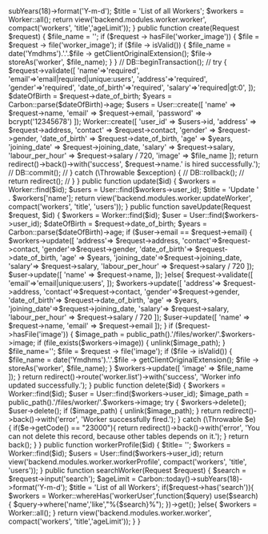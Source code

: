 <?php

namespace App\Http\Controllers\backend;

use Carbon\Carbon;
use App\Http\Controllers\Controller;
use App\Models\User;
use App\Models\Worker;
use Illuminate\Http\Request;
use Illuminate\Support\Facades\DB;

class WorkerController extends Controller
{
    public function list()
    {
        $ageLimit = Carbon::today()->subYears(18)->format('Y-m-d');
        $title = 'List of all Workers';
        $workers = Worker::all();
        return view('backend.modules.worker.worker', compact('workers', 'title','ageLimit'));
    }

    public function create(Request $request)
    {
        $file_name = '';
        if ($request -> hasFile('worker_image')) {
            $file = $request -> file('worker_image');
            if ($file -> isValid()) {
                $file_name = date('Ymdhms').'.'.$file -> getClientOriginalExtension();
                $file-> storeAs('worker', $file_name);
            }
        }



        // DB::beginTransaction();
        // try {

        $request->validate([
            'name'=>'required',
            'email'=>'email|required|unique:users',
            'address'=>'required',
            'gender'=>'required',
            'date_of_birth'=>'required',
            'salary'=>'required|gt:0',
        ]);

        $dateOfBirth = $request->date_of_birth;
        $years = Carbon::parse($dateOfBirth)->age;

        $users = User::create([
                'name' => $request->name,
                'email' => $request->email,
                'password' => bcrypt('12345678')
            ]);

        Worker::create([
                'user_id' => $users->id,
                'address' => $request->address,
                'contact' => $request->contact,
                'gender' => $request->gender,
                'date_of_birth' => $request->date_of_birth,
                'age' => $years,
                'joining_date' => $request->joining_date,
                'salary' => $request->salary,
                'labour_per_hour' => $request->salary / 720,
                'image' => $file_name
            ]);
        return redirect()->back()->with('success', $request->name.' is hired successfully.');
        //     DB::commit();
        // } catch (\Throwable $exception) {
        //     DB::rollback();
        //     return redirect();
        // }
    }

    public function update($id)
    {
        $workers = Worker::find($id);
        $users = User::find($workers->user_id);
        $title = 'Update ' . $workers['name'];
        return view('backend.modules.worker.updateWorker', compact('workers', 'title', 'users'));
    }

    public function saveUpdate(Request $request, $id)
    {
        $workers = Worker::find($id);
        $user = User::find($workers->user_id);

        $dateOfBirth = $request->date_of_birth;
        $years = Carbon::parse($dateOfBirth)->age;

        if ($user->email  == $request->email) {
            $workers->update([
                'address'=> $request->address,
                'contact'=>$request->contact,
                'gender'=>$request->gender,
                'date_of_birth'=> $request->date_of_birth,
                'age' => $years,
                'joining_date'=>$request->joining_date,
                'salary'=> $request->salary,
                'labour_per_hour' => $request->salary / 720
            ]);
            $user->update([
                'name' => $request->name,
            ]);
        }else{
            $request->validate([
                'email'=>'email|unique:users',
            ]);
            $workers->update([
                'address'=> $request->address,
                'contact'=>$request->contact,
                'gender'=>$request->gender,
                'date_of_birth'=> $request->date_of_birth,
                'age' => $years,
                'joining_date'=>$request->joining_date,
                'salary'=> $request->salary,
                'labour_per_hour' => $request->salary / 720
            ]);
            $user->update([
                'name' => $request->name,
                'email' => $request->email
            ]);
        }

        if ($request->hasFile('image')) {
            $image_path = public_path().'/files/worker/'.$workers->image;
            if (file_exists($workers->image)) {
                unlink($image_path);
            }
            $file_name='';
            $file = $request -> file('image');
            if ($file -> isValid()) {
                $file_name = date('Ymdhms').'.'.$file -> getClientOriginalExtension();
                $file -> storeAs('worker', $file_name);
            }

            $workers->update([
                'image' => $file_name
            ]);
        }

        return redirect()->route('worker.list')->with('success', 'Worker info updated successfully.');
    }

    public function delete($id)
    {
        $workers = Worker::find($id);
        $user = User::find($workers->user_id);
        $image_path = public_path().'/files/worker/'.$workers->image;

        try {
            $workers->delete();
            $user->delete();
            if ($image_path) {
                unlink($image_path);
            }
            return redirect()->back()->with('error', 'Worker successfully fired.');

        } catch (\Throwable $e) {
            if($e->getCode() == "23000"){
                return redirect()->back()->with('error', 'You can not delete this record, because other tables depends on it.');
            }
            return back();
        }
    }


    public function workerProfile($id)
    {
        $title= '';
        $workers = Worker::find($id);
        $users = User::find($workers->user_id);
        return view('backend.modules.worker.workerProfile', compact('workers', 'title', 'users'));
    }

    public function searchWorker(Request $request)
    {
        $search = $request->input('search');
        $ageLimit = Carbon::today()->subYears(18)->format('Y-m-d');
        $title = 'List of all Workers';
        if($request->has('search')){
            $workers = Worker::whereHas('workerUser',function($query) use($search){

                $query->where('name','like',"%{$search}%");

            })->get();
        }else{
            $workers = Worker::all();
        }

        return view('backend.modules.worker.worker', compact('workers', 'title','ageLimit'));
    }
}
